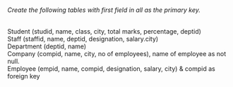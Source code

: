 ###### Create the following tables with first field in all as the primary key.
Student (studid, name, class, city, total marks, percentage, deptid) <br>
Staff (staffid, name, deptid, designation, salary.city) <br>
Department (deptid, name) <br>
Company (compid, name, city, no of employees), name of employee as not null. <br>
Employee (empid, name, compid, designation, salary, city) & compid as foreign key<br>
